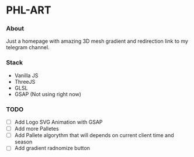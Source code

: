 # PHL-ART

### About

Just a homepage with amazing 3D mesh gradient and redirection link to my telegram channel.


### Stack

- Vanilla JS
- ThreeJS
- GLSL
- GSAP (Not using right now)


### TODO
- [ ] Add Logo SVG Animation with GSAP
- [ ] Add more Palletes
- [ ] Add Pallete algorythm that will depends on current client time and season
- [ ] Add gradient radnomize button